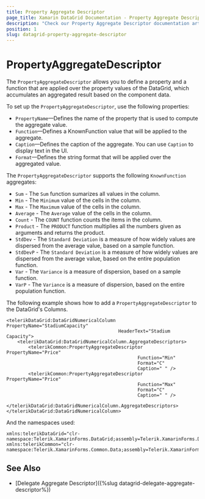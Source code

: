 ```yaml
---
title: Property Aggregate Descriptor
page_title: Xamarin DataGrid Documentation - Property Aggregate Descriptor
description: "Check our Property Aggregate Descriptor documentation article for Telerik DataGrid for Xamarin control."
position: 1
slug: datagrid-property-aggregate-descriptor
---
```


# PropertyAggregateDescriptor

The `PropertyAggregateDescriptor` allows you to define a property and a function that are applied over the property values of the DataGrid, which accumulates an aggregated result based on the component data.

To set up the `PropertyAggregateDescriptor`, use the following properties:
* `PropertyName`&mdash;Defines the name of the property that is used to compute the aggregate value.
* `Function`&mdash;Defines a KnownFunction value that will be applied to the aggregate.
* `Caption`&mdash;Defines the caption of the aggregate. You can use `Caption` to display text in the UI.
* `Format`&mdash;Defines the string format that will be applied over the aggregated value.

The `PropertyAggregateDescriptor` supports the following `KnownFunction` aggregates:

* `Sum` - The `Sum` function sumarizes all values in the column.
* `Min` - The `Minimum` value of the cells in the column.
* `Max` - The `Maximum` value of the cells in the column.
* `Average` - The `Average` value of the cells in the column.
* `Count` - The `COUNT` function counts the items in the column.
* `Product` - The `PRODUCT` function multiplies all the numbers given as arguments and returns the product.
* `StdDev` - The `Standard Deviation` is a measure of how widely values are dispersed from the average value, based on a sample function.
* `StdDevP` - The `Standard Deviation` is a measure of how widely values are dispersed from the average value, based on the entire population function.
* `Var` - The `Variance` is a measure of dispersion, based on a sample function.
* `VarP` - The `Variance` is a measure of dispersion, based on the entire population function.

The following example shows how to add a `PropertyAggregateDescriptor` to the DataGrid's Columns.

```XAML
<telerikDataGrid:DataGridNumericalColumn PropertyName="StadiumCapacity"
                                         HeaderText="Stadium Capacity">
    <telerikDataGrid:DataGridNumericalColumn.AggregateDescriptors>
        <telerikCommon:PropertyAggregateDescriptor PropertyName="Price"
                                                Function="Min" 
                                                Format="C"
                                                Caption=" " />
        <telerikCommon:PropertyAggregateDescriptor PropertyName="Price" 
                                                Function="Max" 
                                                Format="C"
                                                Caption=" " />
        </telerikDataGrid:DataGridNumericalColumn.AggregateDescriptors>
</telerikDataGrid:DataGridNumericalColumn>
```

And the namespaces used:

```XAML
xmlns:telerikDataGrid="clr-namespace:Telerik.XamarinForms.DataGrid;assembly=Telerik.XamarinForms.DataGrid" 
xmlns:telerikCommon="clr-namespace:Telerik.XamarinForms.Common.Data;assembly=Telerik.XamarinForms.Common"
```

## See Also

- [Delegate Aggregate Descriptor]({%slug datagrid-delegate-aggregate-descriptor%})